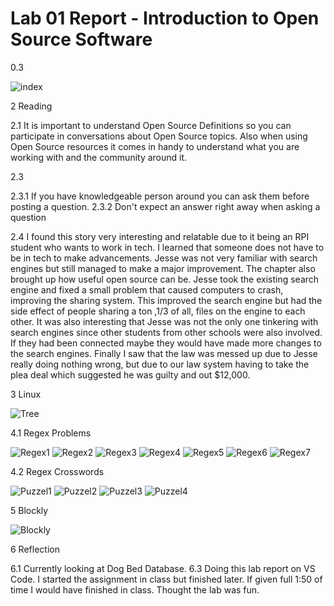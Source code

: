 # Lab 01 Report - Introduction to Open Source Software
0.3

![index](labs/pics.png)

2 Reading

2.1 It is important to understand Open Source Definitions so you can participate in conversations about Open Source topics. Also when using Open Source resources it comes in handy to understand what you are working with and the community around it.

2.3

2.3.1 If you have knowledgeable person around you can ask them before posting a question.
2.3.2 Don't expect an answer right away when asking a question

2.4 I found this story very interesting and relatable due to it being an RPI student who wants to work in tech. I learned that someone does not have to be in tech to make advancements. Jesse was not very familiar with search engines but still managed to make a major improvement. The chapter also brought up how useful open source can be. Jesse took the existing search engine and fixed a small problem that caused computers to crash, improving the sharing system. This improved the search engine but had the side effect of people sharing a ton ,1/3 of all, files on the engine to each other. It was also interesting that Jesse was not the only one tinkering with search engines since other students from other schools were also involved. If they had been connected maybe they would have made more changes to the search engines. Finally I saw that the law was messed up due to Jesse really doing nothing wrong, but due to our law system having to take the plea deal which suggested he was guilty and out $12,000.

3 Linux

![Tree](OSLinuxTreeSnip.png "man on tree")

4.1 Regex Problems

![Regex1](Regex1.png "Regex1")
![Regex2](Regex2.png "Regex2")
![Regex3](Regex3.png "Regex3")
![Regex4](Regex4.png "Regex4")
![Regex5](Regex5.png "Regex5")
![Regex6](Regex6.png "Regex6")
![Regex7](Regex7.png "Regex7")

4.2 Regex Crosswords

![Puzzel1](Puzzel1.png "Puzzel1")
![Puzzel2](Puzzel2.png "Puzzel2")
![Puzzel3](Puzzel3.png "Puzzel3")
![Puzzel4](Puzzel4.png "Puzzel4")

5 Blockly

![Blockly](Blockly10.png "Blockly")

6 Reflection

6.1 Currently looking at Dog Bed Database.
6.3 Doing this lab report on VS Code. I started the assignment in class but finished later. If given full 1:50 of time I would have finished in class. Thought the lab was fun.